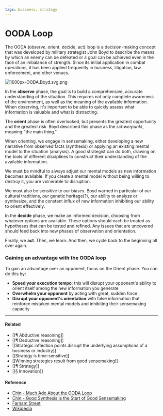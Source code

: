 ```yaml
---
tags: business, strategy
---
```


# OODA Loop

The OODA (observe, orient, decide, act) loop is a decision-making concept that was developed by military strategist John Boyd to describe the means by which an enemy can be defeated or a goal can be achieved even in the face of an imbalance of strength. Since its initial application in combat operations, it has been applied frequently in business, litigation, law enforcement, and other venues.

![1000px-OODA.Boyd.svg.png](https://publish-01.obsidian.md/access/5bf4c22f8416d93237aa3630d0fd9c7c/assets/1000px-OODA.Boyd.svg.png)

In the **observe** phase, the goal is to build a comprehensive, accurate understanding of the situation. This requires not only complete awareness of the environment, as well as the meaning of the available information. When observing, it's important to be able to quickly assess what information is valuable and what is distracting.

The **orient** phase is often overlooked, but presents the greatest opportunity and the greatest risk. Boyd described this phase as the _schwerpunkt_, meaning "the main thing."

When orienting, we engage in sensemaking, either developing a new narrative from observed facts (synthesis) or applying an existing mental model to the situation (analysis). A good strategist can do both, drawing on the tools of different disciplines to construct their understanding of the available information.

We must be mindful to always adjust our mental models as new information becomes available. If you create a mental model without being willing to destroy it, you are vulnerable to disruption.

We must also be sensitive to our biases. Boyd warned in particular of our cultural traditions, our genetic heritage(?), our ability to analyze or synthesize, and the constant influx of new information inhibiting our ability to orient effectively.

In the **decide** phase, we make an informed decision, choosing from whatever options are available. These options should each be treated as hypotheses that can be tested and refined. Any issues that are uncovered should feed back into new phases of observation and orientation.

Finally, we **act**. Then, we learn. And then, we cycle back to the beginning all over again.

### Gaining an advantage with the OODA loop

To gain an advantage over an opponent, focus on the Orient phase. You can do this by:

-   **Speed your execution tempo**: this will disrupt your opponent's ability to orient itself among the new information you generate
-   **Overwhelm your opponent** by acting with great, sudden force
-   **Disrupt your opponent's orientation** with false information that reinforce mistaken mental models and inhibiting their sensemaking capacity

---

#### Related

- [[¶ Abductive reasoning]]
- [[¶ Deductive reasoning]]
- [[Strategic inflection points disrupt the underlying assumptions of a business or industry]]
- [[Strategy is time-sensitive]]
- [[Winning strategies result from good sensemaking]]
- [[¶ Strategy]]
- [[§ Innovation]]

#### Reference

- [Chin - Much Ado About the OODA Loop](https://publish.obsidian.md/mobydiction/Chin+-+Much+Ado+About+the+OODA+Loop)
- [Chin - Good Synthesis is the Start of Good Sensemaking](https://publish.obsidian.md/mobydiction/Chin+-+Good+Synthesis+is+the+Start+of+Good+Sensemaking)
- [Farnam Street](https://fs.blog/2018/01/john-boyd-ooda-loop/)
- [Wikipedia](https://en.wikipedia.org/wiki/OODA_loop)